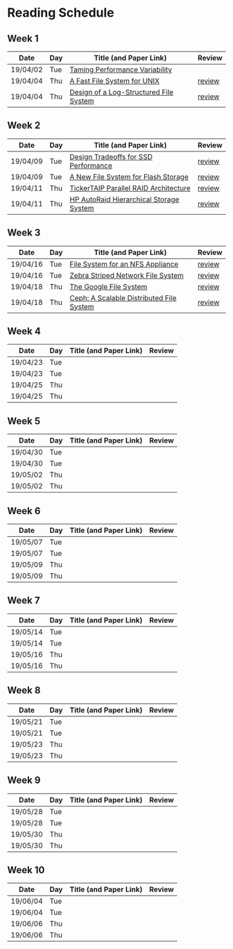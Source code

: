 # Reading Schedule

## Week 1

| Date     | Day | Title (and Paper Link)                                     | Review                                |
| -------- | --- | ---------------------------------------------------------- | ------------------------------------- |
| 19/04/02 | Tue | [Taming Performance Variability][tame-variability]         |                                       |
| 19/04/04 | Thu | [A Fast File System for UNIX][fast-fs-unix]                | [review](./2019.04.04.FFS.review.md)  |
| 19/04/04 | Thu | [Design of a Log-Structured File System][log-structure-fs] | [review](./2019.04.04.LSFS.review.md) |

## Week 2

| Date     | Day | Title (and Paper Link)                                  | Review                                           |
| -------- | --- | ------------------------------------------------------- | ------------------------------------------------ |
| 19/04/09 | Tue | [Design Tradeoffs for SSD Performance][ssd-performance] | [review](./2019.04.09.ssd-performance.review.md) |
| 19/04/09 | Tue | [A New File System for Flash Storage][flash-fs]         | [review](./2019.04.09.flash-fs.review.md)        |
| 19/04/11 | Thu | [TickerTAIP Parallel RAID Architecture][taip-raid]      | [review](./2019.04.11.tickertaip.review.md)      |
| 19/04/11 | Thu | [HP AutoRaid Hierarchical Storage System][autoraid]     | [review](./2019.04.11.autoraid.review.md)        |

## Week 3

| Date     | Day | Title (and Paper Link)                           | Review                                |
| -------- | --- | ------------------------------------------------ | ------------------------------------- |
| 19/04/16 | Tue | [File System for an NFS Appliance][wafl]         | [review](2019.04.16.wafl.review.md)   |
| 19/04/16 | Tue | [Zebra Striped Network File System][zebra]       | [review](2019.04.16.zebra.review.md)  |
| 19/04/18 | Thu | [The Google File System][google-fs]              | [review](2019.04.18.google.review.md) |
| 19/04/18 | Thu | [Ceph: A Scalable Distributed File System][ceph] | [review](2019.04.18.ceph.review.md)   |

## Week 4

| Date     | Day | Title (and Paper Link) | Review  |
| -------- | --- | ---------------------- | ------- |
| 19/04/23 | Tue |                        |         |
| 19/04/23 | Tue |                        |         |
| 19/04/25 | Thu |                        |         |
| 19/04/25 | Thu |                        |         |

## Week 5

| Date     | Day | Title (and Paper Link) | Review  |
| -------- | --- | ---------------------- | ------- |
| 19/04/30 | Tue |                        |         |
| 19/04/30 | Tue |                        |         |
| 19/05/02 | Thu |                        |         |
| 19/05/02 | Thu |                        |         |

## Week 6

| Date     | Day | Title (and Paper Link) | Review  |
| -------- | --- | ---------------------- | ------- |
| 19/05/07 | Tue |                        |         |
| 19/05/07 | Tue |                        |         |
| 19/05/09 | Thu |                        |         |
| 19/05/09 | Thu |                        |         |

## Week 7

| Date     | Day | Title (and Paper Link) | Review  |
| -------- | --- | ---------------------- | ------- |
| 19/05/14 | Tue |                        |         |
| 19/05/14 | Tue |                        |         |
| 19/05/16 | Thu |                        |         |
| 19/05/16 | Thu |                        |         |

## Week 8

| Date     | Day | Title (and Paper Link) | Review  |
| -------- | --- | ---------------------- | ------- |
| 19/05/21 | Tue |                        |         |
| 19/05/21 | Tue |                        |         |
| 19/05/23 | Thu |                        |         |
| 19/05/23 | Thu |                        |         |

## Week 9

| Date     | Day | Title (and Paper Link) | Review  |
| -------- | --- | ---------------------- | ------- |
| 19/05/28 | Tue |                        |         |
| 19/05/28 | Tue |                        |         |
| 19/05/30 | Thu |                        |         |
| 19/05/30 | Thu |                        |         |

## Week 10

| Date     | Day | Title (and Paper Link) | Review  |
| -------- | --- | ---------------------- | ------- |
| 19/06/04 | Tue |                        |         |
| 19/06/04 | Tue |                        |         |
| 19/06/06 | Thu |                        |         |
| 19/06/06 | Thu |                        |         |


<!-- Paper Links -->
[tame-variability]: https://www.usenix.org/node/222562
[fast-fs-unix]:     https://people.eecs.berkeley.edu/~brewer/cs262/FFS.pdf
[log-structure-fs]: https://dl.acm.org/citation.cfm?id=146943
[measure-fs]:       https://people.eecs.berkeley.edu/~prabal/resources/osprelim/BHK+91.pdf
[fs-workloads]:     https://www.microsoft.com/en-us/research/wp-content/uploads/2000/06/fs-workloads.pdf

[ssd-performance]:  https://www.usenix.org/legacy/event/usenix08/tech/full_papers/agrawal/agrawal.pdf
[flash-fs]:         https://www.usenix.org/system/files/conference/fast15/fast15-paper-lee.pdf
[taip-raid]:        https://dl.acm.org/citation.cfm?id=185517
[autoraid]:         https://people.eecs.berkeley.edu/~brewer/cs262/AutoRAID.pdf

[wafl]:             https://www.usenix.org/conference/usenix-winter-1994-technical-conference/file-system-design-nfs-file-server-appliance
[zebra]:            https://dl.acm.org/citation.cfm?id=210131
[google-fs]:        https://static.googleusercontent.com/media/research.google.com/en//archive/gfs-sosp2003.pdf
[ceph]:             https://www.usenix.org/legacy/event/osdi06/tech/full_papers/weil/weil.pdf

